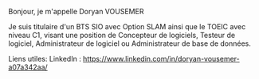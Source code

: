 Bonjour, je m'appelle Doryan VOUSEMER

Je suis titulaire d'un BTS SIO avec Option SLAM ainsi que le TOEIC avec niveau C1, visant une position de Concepteur de logiciels, Testeur de logiciel, Administrateur de logiciel ou Administrateur de base de données.

Liens utiles: 
LinkedIn : https://www.linkedin.com/in/doryan-vousemer-a07a342aa/


